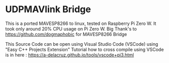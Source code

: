 # UDPMAVlink Bridge
This is a ported MAVESP8266 to linux, tested on Raspberry Pi Zero W. It took only around 20% CPU usage on Pi Zero W.
Big Thank's to https://github.com/dogmaphobic for MAVESP8266 Bridge

This Source Code can be open using Visual Studio Code (VSCode) using "Easy C++ Projects Extension"
Tutorial how to cross compile using VSCode is in here : https://a-delacruz.github.io/tools/vscode+pi3.html
